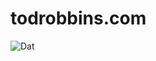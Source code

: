 # todrobbins.com
![Dat](https://dat-badge.glitch.me/689ed71d091834b80672a8e0dd93d4b6f0177a0eb279d84abe23fd6097e6f760/badge.svg)
